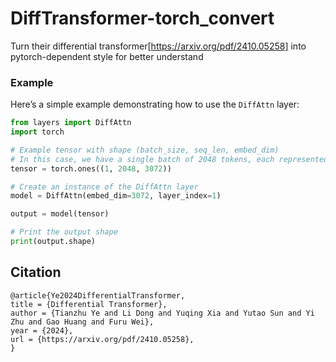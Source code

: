 # DiffTransformer-torch_convert

Turn their differential transformer[https://arxiv.org/pdf/2410.05258] into pytorch-dependent style for better understand

### Example

Here’s a simple example demonstrating how to use the `DiffAttn` layer:

```python
from layers import DiffAttn
import torch

# Example tensor with shape (batch_size, seq_len, embed_dim)
# In this case, we have a single batch of 2048 tokens, each represented by a 3072-dimensional embedding
tensor = torch.ones((1, 2048, 3072))

# Create an instance of the DiffAttn layer
model = DiffAttn(embed_dim=3072, layer_index=1)

output = model(tensor)

# Print the output shape
print(output.shape)
```

## Citation

    @article{Ye2024DifferentialTransformer,
    title = {Differential Transformer},
    author = {Tianzhu Ye and Li Dong and Yuqing Xia and Yutao Sun and Yi Zhu and Gao Huang and Furu Wei},
    year = {2024},
    url = {https://arxiv.org/pdf/2410.05258},
    }

